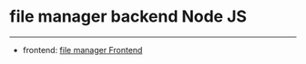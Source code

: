 # file manager backend Node JS
--------------------
- frontend: <a href="https://tarapiygin.github.io/ahj-http-frontend-2/">file manager Frontend</a>
